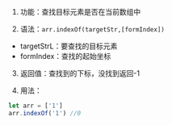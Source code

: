 1. 功能：查找目标元素是否在当前数组中

2. 语法：`arr.indexOf(targetStr,[formIndex])`

- targetStrL：要查找的目标元素
- formIndex：查找的起始坐标

3. 返回值：查找到的下标，没找到返回-1

4. 用法：

```js
let arr = ['1']
arr.indexOf('1') //0
```
